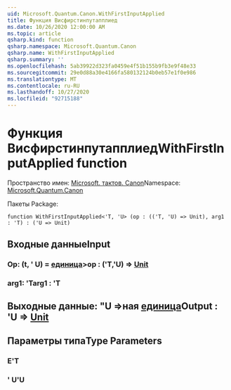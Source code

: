 ```yaml
---
uid: Microsoft.Quantum.Canon.WithFirstInputApplied
title: Функция Висфирстинпутапплиед
ms.date: 10/26/2020 12:00:00 AM
ms.topic: article
qsharp.kind: function
qsharp.namespace: Microsoft.Quantum.Canon
qsharp.name: WithFirstInputApplied
qsharp.summary: ''
ms.openlocfilehash: 5ab39922d323fa0459e4f51b155b9fb3e9f48e33
ms.sourcegitcommit: 29e0d88a30e4166fa580132124b0eb57e1f0e986
ms.translationtype: MT
ms.contentlocale: ru-RU
ms.lasthandoff: 10/27/2020
ms.locfileid: "92715188"
---
```

# <a name="withfirstinputapplied-function"></a><span data-ttu-id="b124f-102">Функция Висфирстинпутапплиед</span><span class="sxs-lookup"><span data-stu-id="b124f-102">WithFirstInputApplied function</span></span>

<span data-ttu-id="b124f-103">Пространство имен: [Microsoft. тактов. Canon](xref:Microsoft.Quantum.Canon)</span><span class="sxs-lookup"><span data-stu-id="b124f-103">Namespace: [Microsoft.Quantum.Canon](xref:Microsoft.Quantum.Canon)</span></span>

<span data-ttu-id="b124f-104">Пакеты [](https://nuget.org/packages/)</span><span class="sxs-lookup"><span data-stu-id="b124f-104">Package: [](https://nuget.org/packages/)</span></span>




```qsharp
function WithFirstInputApplied<'T, 'U> (op : (('T, 'U) => Unit), arg1 : 'T) : ('U => Unit)
```


## <a name="input"></a><span data-ttu-id="b124f-105">Входные данные</span><span class="sxs-lookup"><span data-stu-id="b124f-105">Input</span></span>

### <a name="op--tu--unit"></a><span data-ttu-id="b124f-106">Op: (t, ' U) = [единица](xref:microsoft.quantum.lang-ref.unit)></span><span class="sxs-lookup"><span data-stu-id="b124f-106">op : ('T,'U) => [Unit](xref:microsoft.quantum.lang-ref.unit)</span></span> 




### <a name="arg1--t"></a><span data-ttu-id="b124f-107">arg1: 'T</span><span class="sxs-lookup"><span data-stu-id="b124f-107">arg1 : 'T</span></span>





## <a name="output--u--unit"></a><span data-ttu-id="b124f-108">Выходные данные: "U =>ная [единица](xref:microsoft.quantum.lang-ref.unit)</span><span class="sxs-lookup"><span data-stu-id="b124f-108">Output : 'U => [Unit](xref:microsoft.quantum.lang-ref.unit)</span></span> 



## <a name="type-parameters"></a><span data-ttu-id="b124f-109">Параметры типа</span><span class="sxs-lookup"><span data-stu-id="b124f-109">Type Parameters</span></span>

### <a name="t"></a><span data-ttu-id="b124f-110">Е</span><span class="sxs-lookup"><span data-stu-id="b124f-110">'T</span></span>


### <a name="u"></a><span data-ttu-id="b124f-111">' U</span><span class="sxs-lookup"><span data-stu-id="b124f-111">'U</span></span>

